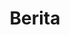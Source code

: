 ---
layout: archive
title: Berita
description: Berita dan kemas kini terkini tentang projek kami
permalink: /my/news
lang-ref: archive
--- 